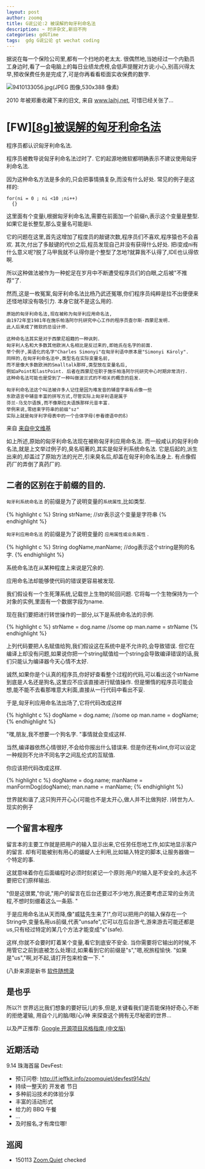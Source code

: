 ```yaml
---
layout: post
author: zoomq
title: G说公论:2 被误解的匈牙利命名法
description: ~ 时评杂文,新旧不拘
categories: gdGTime
tags:  gdg G说公论 gt wechat coding
---
```



据说在每一个保险公司里,都有一个扫地的老太太. 很偶然地,当她经过一个内勤员工身边时,看了一会电脑上的每日业绩龙虎榜,会低声提醒对方说:小心,别高兴得太早,预收保费任务是完成了,可是你再看看柜面实收保费的数字. 



![9410133056.jpg(JPEG 图像,530x388 像素)](http://img.byecity.com.cn/fs/old_trip/Information/9410133056.jpg)


2010 年被郑重收藏下来的旧文, 来自 www.laihj.net, 可惜已经关张了...

# [FW][[8g]被误解的匈牙利命名法](http://zoomq.qiniudn.com/ZQScrapBook/ZqFLOSS/data/20100111115220/index.html)

程序员都认识匈牙利命名法. 

程序员被教导说匈牙利命名法过时了. 它的起源地微软都明确表示不建议使用匈牙利命名法. 

<!--more-->

因为这种命名方法是多余的,只会把事情搞复杂,而没有什么好处. 常见的例子是这样的:

    for(ni = 0 ; ni <10 ;ni++)
      {}

这里面有个变量i,根据匈牙利命名法,需要在前面加一个前缀n,表示这个变量是整型. 如果它是长整型,那么变量名可能是li. 


它的问题在这里,首先这增加了程度员的敲键次数,程序员们不喜欢,程序猿也不会喜欢. 其次,付出了多敲键的代价之后,程员发现自己并没有获得什么好处. 把i变成ni有什么意义呢?脱了马甲我就不认得你是个整型了怎地?就算我不认得了,IDE也认得侬啊. 

所以这种做法被作为一种蛇足在岁月中不断遭受程序员们的白眼,之后被"不推荐"了. 

然而,这是一枚冤案,匈牙利命名法比杨乃武还冤哪,你们程序员纯粹是拉不出便便来还怪地球没有吸引力. 本身它就不是这么用的. 

    原始的匈牙利命名法,现在被称为匈牙利应用命名法,
    由1972年至1981年在施乐帕洛阿尔托研究中心工作的程序员查尔斯·西蒙尼发明.
    此人后来成了微软的总设计师. 

    这种命名法其实是对于西蒙尼祖籍的一种讽刺. 
    匈牙利人名和大多数其他欧洲人名相比是反过来的,即姓氏在名字的前面. 
    举个例子,英语化的名字"Charles Simonyi"在匈牙利语中原本是"Simonyi Károly". 
    同样的,在匈牙利命名法中,类型名在实际变量名前,
    而不是像大多数欧洲的Smalltalk那样,类型放在变量名后,
    例如aPoint和lastPoint. 后者在西蒙尼任职于施乐帕洛阿尔托研究中心时期非常流行. 
    这种命名法可能也是受到了一种叫做波兰式的不相关的概念的启发. 

    匈牙利命名法这个叫法被许多人记住是因为难发音的辅音字串有点像一些
    东欧语言中辅音丰富的拼写方式,尽管实际上匈牙利语是属于 
    芬兰-乌戈尔语族,而不像斯拉夫语族那样元音丰富. 
    举例来说,零结束字符串的前缀"sz"
    实际上就是匈牙利字母表中的一个合体字母(参看德语中的ß) 


来自 [来自中文维基](http://zh.wikipedia.org/zh-cn/%E5%8C%88%E7%89%99%E5%88%A9%E5%91%BD%E5%90%8D%E6%B3%95)

如上所述,原始的匈牙利命名法现在被称匈牙利应用命名法. 而一般咸认的匈牙利命名法,就是上文举过例子的,臭名昭著的,其实是匈牙利系统命名法. 它是后起的,派生出来的,却盖过了原始方法的光芒,引来臭名后,却盖在匈牙利命名法身上. 有点像假药厂的弄倒了真药厂的. 


## 二者的区别在于前缀的目的. 

`匈牙利系统命名法` 的前缀是为了说明变量的`系统属性`,比如类型. 

{% highlight c %}
    String strName; //str表示这个变量是字符串
{% endhighlight %}

`匈牙利应用命名法` 的前缀是为了说明变量的 `应用属性或业务属性` . 

{% highlight c %}
    String dogName,manName; //dog表示这个string是狗的名字. 
{% endhighlight %}

系统命名法在从某种程度上来说是冗余的. 

应用命名法却能够使代码的错误更容易被发现. 

我们假设有一个生死薄系统,记载世上生物的轮回问题. 它将每一个生物保持为一个对象的实例,里面有一个数据字段为name. 

现在我们要把进行转世操作的一部分,以下是系统命名法的示例. 

{% highlight c %}
    strName = dog.name
    //some op
    man.name = strName
{% endhighlight %}


上列代码要把人名赋值给狗,我们假设这在系统中是不允许的,会导致错误. 但它在编译上却没有问题,如果说你把一个string赋值给一个string会导致编译错误的话,我们只能认为编译器今天心情不太好. 

诚然,如果你是个认真的程序员,你好好查看整个过程的代码,可以看出这个strName到底是人名还是狗名,这里应不应该直接进行赋值操作. 但是懒惰的程序员可能会想,能不能不去看那堆意大利面,直接从一行代码中看出不妥. 

于是,匈牙利应用命名法出场了,它将代码改成这样

{% highlight c %}
    dogName = dog.name;
    //some op
    man.name = dogName;
{% endhighlight %}


"嘿,朋友,我不想要一个狗名字. "事情就会变成这样. 

当然,编译器依然心情很好,不会给你报出什么错误来. 但是你还有xlint,你可以设定一种规则不允许不同名字之间乱伦式的互赋值. 

你应该把代码改成这样. 

{% highlight c %}
    dogName = dog.name;
    manName = manFormDog(dogName);
    man.name = manName;
{% endhighlight %}

世界就和谐了,这只狗开开心心(可能也不是太开心,做人并不比做狗好. )转世为人. 
现实的例子


## 一个留言本程序

留言本的主要工作就是把用户的输入显示出来,它任劳任怨地工作,如实地显示客户的留言. 却有可能被别有用心的龌龊人士利用,比如输入特定的脚本,让服务器做一个特定的事. 

这就意味着你在后面编程时必须时刻紧记一个原则:用户的输入是不安全的,永远不要把它们原样输出. 

"但是这很累,"你说,"用户的留言在后台还要过不少地方,我还要考虑正常的业务流程,不想时刻绷着这么一条筋. "

于是应用命名法从天而降,像"威猛先生来了!",你可以把用户的输入保存在一个String中,变量名用us前缀,代表"unsafe",它可以在后台游弋,游来游去可能还都是us,只有经过特定的某几个方法才能变成"s"(safe). 

这样,你就不会要时盯着某个变量,看它到底安不安全. 当你需要将它输出的时候,不用管它之前到底被怎么处理过,如果看到它的前缀是"s","嗯,祝旅程愉快. "如果是"us","啊,对不起,请打开包来检查一下. "

(八卦来源是新书 [软件随想录](http://www.douban.com/subject/4163938/)


## 是也乎

所以?! 世界远比我们想象的要好玩儿的多,但是,关键看我们是否能保持好奇心,不断的拒绝灌输,
用自个儿的脑/眼/心/神 来探查这个拥有无尽秘密的世界...

以及严正推荐: [Google 开源项目风格指南 (中文版)](https://github.com/zh-google-styleguide/zh-google-styleguide)


## 近期活动


9.14 珠海首届 DevFest:

- 预订问卷: http://f.jeffkit.info/zoomquiet/devfest914zh/     
- 持续一整天的 开发者 节日
- 多种前沿技术的体验分享
- 丰富的活动形式
- 给力的 BBQ 午餐
- ... 
- 及时报名,才有席位哪!



## 巡阅
- 150113 [Zoom.Quiet](http://zoomquiet.io/) checked



